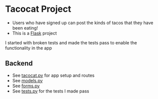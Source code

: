# Tacocat Project
* Users who have signed up can post the kinds of tacos that they have been eating!
* This is a [Flask](https://flask.palletsprojects.com/en/2.2.x/) project

I started with broken tests and made the tests pass to enable the functionality in the app

## Backend
* See [tacocat.py](https://github.com/FVPukay/tacocat/blob/topic-br-1/tacocat.py) for app setup and routes
* See [models.py](https://github.com/FVPukay/tacocat/blob/topic-br-1/models.py)
* See [forms.py](https://github.com/FVPukay/tacocat/blob/topic-br-1/forms.py)
* See [tests.py](https://github.com/FVPukay/tacocat/blob/topic-br-1/app_tests.py) for the tests I made pass
